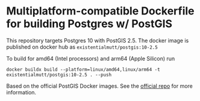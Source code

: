 # Multiplatform-compatible Dockerfile for building Postgres w/ PostGIS

This repository targets Postgres 10 with PostGIS 2.5.  The docker image is published on docker hub as `existentialmutt/postgis:10-2.5`

To build for amd64 (Intel processors) and arm64 (Apple Silicon) run
```
docker buildx build --platform=linux/amd64,linux/arm64 -t existentialmutt/postgis:10-2.5 . --push
```

Based on the official PostGIS Docker images.  See the [official repo](https://github.com/postgis/docker-postgis) for more information.
